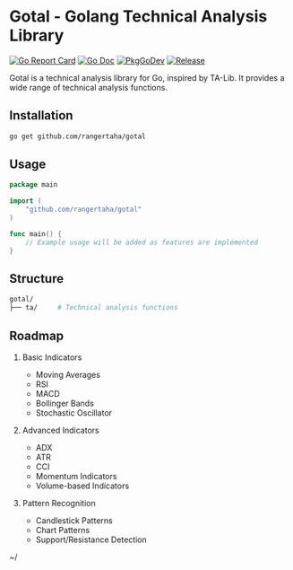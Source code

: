# Gotal - Golang Technical Analysis Library


[![Go Report Card](https://goreportcard.com/badge/github.com/rangertaha/gotal?style=flat-square)](https://goreportcard.com/report/github.com/rangertaha/gotal) [![Go Doc](https://img.shields.io/badge/godoc-reference-blue.svg?style=flat-square)](http://godoc.org/github.com/rangertaha/gotal) [![PkgGoDev](https://pkg.go.dev/badge/github.com/rangertaha/gotal)](https://pkg.go.dev/github.com/rangertaha/gotal) [![Release](https://img.shields.io/github/release/rangertaha/gotal.svg?style=flat-square)](https://github.com/rangertaha/gotal/releases/latest)




Gotal is a technical analysis library for Go, inspired by TA-Lib. It provides a wide range of technical analysis functions.


## Installation

```bash
go get github.com/rangertaha/gotal
```

## Usage

```go
package main

import (
    "github.com/rangertaha/gotal"   
)

func main() {
    // Example usage will be added as features are implemented
}
```

## Structure

```sh
gotal/
├── ta/     # Technical analysis functions
```



## Roadmap

1. Basic Indicators
   - Moving Averages
   - RSI
   - MACD
   - Bollinger Bands
   - Stochastic Oscillator

2. Advanced Indicators
   - ADX
   - ATR
   - CCI
   - Momentum Indicators
   - Volume-based Indicators

3. Pattern Recognition
   - Candlestick Patterns
   - Chart Patterns
   - Support/Resistance Detection

~/
